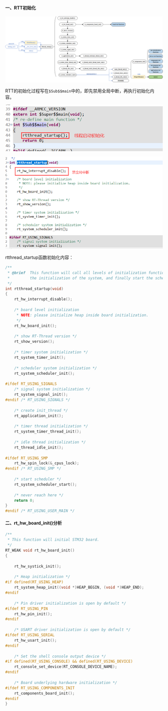 #### 一、RTT初始化

![启动流程](https://raw.githubusercontent.com/kurisaW/picbed/main/img/202209011428894.png)

RTT的初始化过程写在`$Sub$$main`中的，即先禁用全局中断，再执行初始化内容。

![image-20220901142224191](https://raw.githubusercontent.com/kurisaW/picbed/main/img/202209011422429.png)

![image-20220901142344893](https://raw.githubusercontent.com/kurisaW/picbed/main/img/202209011423080.png)

rtthread_startup函数初始化内容：

```c
/**
 * @brief  This function will call all levels of initialization functions to complete
 *         the initialization of the system, and finally start the scheduler.
 */
int rtthread_startup(void)
{
    rt_hw_interrupt_disable();

    /* board level initialization
     * NOTE: please initialize heap inside board initialization.
     */
    rt_hw_board_init();

    /* show RT-Thread version */
    rt_show_version();

    /* timer system initialization */
    rt_system_timer_init();

    /* scheduler system initialization */
    rt_system_scheduler_init();

#ifdef RT_USING_SIGNALS
    /* signal system initialization */
    rt_system_signal_init();
#endif /* RT_USING_SIGNALS */

    /* create init_thread */
    rt_application_init();

    /* timer thread initialization */
    rt_system_timer_thread_init();

    /* idle thread initialization */
    rt_thread_idle_init();

#ifdef RT_USING_SMP
    rt_hw_spin_lock(&_cpus_lock);
#endif /* RT_USING_SMP */

    /* start scheduler */
    rt_system_scheduler_start();

    /* never reach here */
    return 0;
}
#endif /* RT_USING_USER_MAIN */
```

#### 二、rt_hw_board_init()分析

```c
/**
 * This function will initial STM32 board.
 */
RT_WEAK void rt_hw_board_init()
{

    rt_hw_systick_init();

    /* Heap initialization */
#if defined(RT_USING_HEAP)
    rt_system_heap_init((void *)HEAP_BEGIN, (void *)HEAP_END);
#endif

    /* Pin driver initialization is open by default */
#ifdef RT_USING_PIN
    rt_hw_pin_init();
#endif

    /* USART driver initialization is open by default */
#ifdef RT_USING_SERIAL
    rt_hw_usart_init();
#endif

    /* Set the shell console output device */
#if defined(RT_USING_CONSOLE) && defined(RT_USING_DEVICE)
    rt_console_set_device(RT_CONSOLE_DEVICE_NAME);
#endif

    /* Board underlying hardware initialization */
#ifdef RT_USING_COMPONENTS_INIT
    rt_components_board_init();
#endif
}
```

